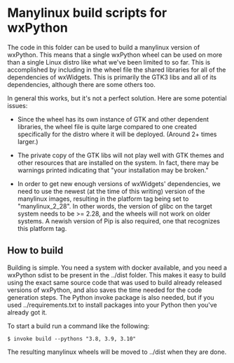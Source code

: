 Manylinux build scripts for wxPython
====================================

The code in this folder can be used to build a manylinux version of wxPython.
This means that a single wxPython wheel can be used on more than a single Linux
distro like what we've been limited to so far. This is accomplished by including
in the wheel file the shared libraries for all of the dependencies of wxWidgets.
This is primarily the GTK3 libs and all of its dependencies, although there are
some others too.

In general this works, but it's not a perfect solution. Here are some potential
issues:

* Since the wheel has its own instance of GTK and other dependent libraries, the
  wheel file is quite large compared to one created specifically for the distro
  where it will be deployed. (Around 2+ times larger.)

* The private copy of the GTK libs will not play well with GTK themes and other
  resources that are installed on the system. In fact, there may be warnings
  printed indicating that "your installation may be broken."

* In order to get new enough versions of wxWidgets' dependencies, we need to use
  the newest (at the time of this writing) version of the manylinux images,
  resulting in the platform tag being set to "manylinux_2_28". In other words,
  the version of glibc on the target system needs to be >= 2.28, and the wheels
  will not work on older systems. A newish version of Pip is also required, one
  that recognizes this platform tag.

How to build
------------

Building is simple. You need a system with docker available, and you need a
wxPython sdist to be present in the ../dist folder. This makes it easy to build
using the exact same source code that was used to build already released
versions of wxPython, and also saves the time needed for the code generation
steps. The Python invoke package is also needed, but if you used
../requirements.txt to install packages into your Python then you've already got
it.

To start a build run a command like the following:

```
$ invoke build --pythons "3.8, 3.9, 3.10"
```

The resulting manylinux wheels will be moved to ../dist when they are done.
